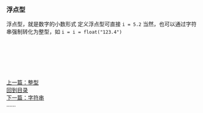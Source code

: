 ### 浮点型

浮点型，就是数字的小数形式 定义浮点型可直接 `i = 5.2`
当然，也可以通过字符串强制转化为整型，如 `i = i = float("123.4")`





<br />
<br />
<br />
<br />
<br />

[上一篇：整型](int.md)    
[回到目录](../Readme.md)    
[下一篇：字符串](str.md)    
......    
